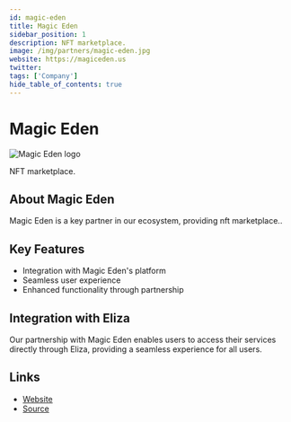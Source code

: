 ```yaml
---
id: magic-eden
title: Magic Eden
sidebar_position: 1
description: NFT marketplace.
image: /img/partners/magic-eden.jpg
website: https://magiceden.us
twitter:
tags: ['Company']
hide_table_of_contents: true
---
```


# Magic Eden

<div className="partner-logo">
  <img src="/img/partners/magic-eden.jpg" alt="Magic Eden logo" />
</div>

NFT marketplace.

## About Magic Eden

Magic Eden is a key partner in our ecosystem, providing nft marketplace..

## Key Features

- Integration with Magic Eden's platform
- Seamless user experience
- Enhanced functionality through partnership

## Integration with Eliza

Our partnership with Magic Eden enables users to access their services directly through Eliza, providing a seamless experience for all users.

## Links

- [Website](https://magiceden.us)
- [Source](https://magiceden.us)
